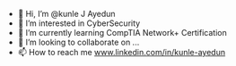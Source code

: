 - 👋 Hi, I’m @kunle J Ayedun
- 👀 I’m interested in CyberSecurity
- 🌱 I’m currently learning CompTIA Network+ Certification
- 💞️ I’m looking to collaborate on ...
- 📫 How to reach me www.linkedin.com/in/kunle-ayedun


<!---
fireaye/fireaye is a ✨ special ✨ repository because its `README.md` (this file) appears on your GitHub profile.
You can click the Preview link to take a look at your changes.
--->
